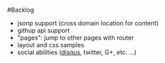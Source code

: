 #Backlog

- jsonp support (cross domain location for content)
- githup api support
- "pages": jump to other pages with router
- layout and css samples
- social abilities ([disqus](https://disqus.com/), twitter, G+, etc. ...)
 